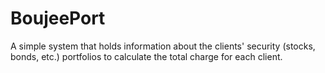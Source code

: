 # BoujeePort
A simple system that holds information about the clients' security (stocks, bonds, etc.) portfolios to calculate the total charge for each client.
